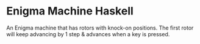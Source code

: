 # Enigma Machine Haskell
 An Enigma machine that has rotors with knock-on positions. The first rotor will keep advancing by 1 step & advances when a key is pressed.
